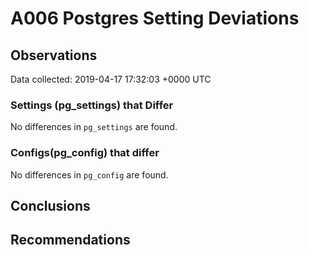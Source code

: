 # A006 Postgres Setting Deviations #

## Observations ##
Data collected: 2019-04-17 17:32:03 +0000 UTC  

### Settings (pg_settings) that Differ ###

No differences in `pg_settings` are found.

### Configs(pg_config) that differ ###

No differences in `pg_config` are found.



## Conclusions ##


## Recommendations ##

